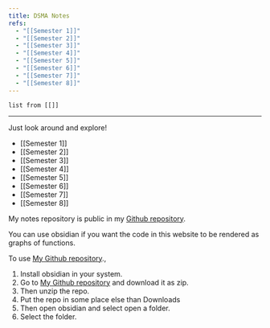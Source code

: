 ```yaml
---
title: DSMA Notes
refs:
  - "[[Semester 1]]"
  - "[[Semester 2]]"
  - "[[Semester 3]]"
  - "[[Semester 4]]"
  - "[[Semester 5]]"
  - "[[Semester 6]]"
  - "[[Semester 7]]"
  - "[[Semester 8]]"
---
```

```dataview
list from [[]]
```
---

Just look around and explore!
- [[Semester 1]]
- [[Semester 2]]
- [[Semester 3]]
- [[Semester 4]]
- [[Semester 5]]
- [[Semester 6]]
- [[Semester 7]]
- [[Semester 8]]

My notes repository  is public in my  [Github repository](https://github.com/jamsjz/notes).

You can use obsidian if you want the code in this website to be rendered as graphs of functions.
 
To use [My Github repository](https://github.com/jamsjz/notes).,

1. Install obsidian in your system.
2. Go to [My Github repository](https://github.com/jamsjz/notes) and download it as zip.
3. Then unzip the repo.
4. Put the repo in some place else than Downloads
5. Then open obsidian and select open a folder.
6. Select the folder.
